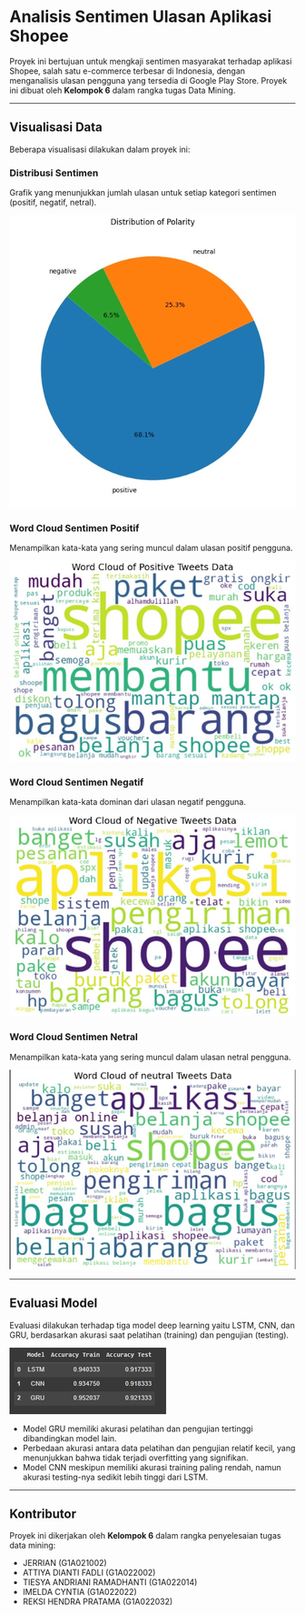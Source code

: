 # Analisis Sentimen Ulasan Aplikasi Shopee

Proyek ini bertujuan untuk mengkaji sentimen masyarakat terhadap aplikasi Shopee, salah satu e-commerce terbesar di Indonesia, dengan menganalisis ulasan pengguna yang tersedia di Google Play Store. Proyek ini dibuat oleh **Kelompok 6** dalam rangka tugas Data Mining.

---

## Visualisasi Data

Beberapa visualisasi dilakukan dalam proyek ini:

### Distribusi Sentimen
Grafik yang menunjukkan jumlah ulasan untuk setiap kategori sentimen (positif, negatif, netral).

![Distribusi Sentimen](gambar/distribusi_sentimen.png)

### Word Cloud Sentimen Positif
Menampilkan kata-kata yang sering muncul dalam ulasan positif pengguna.

![Word Cloud Positif](gambar/wordcloud_positif.png)

### Word Cloud Sentimen Negatif
Menampilkan kata-kata dominan dari ulasan negatif pengguna.

![Word Cloud Negatif](gambar/wordcloud_negatif.png)

### Word Cloud Sentimen Netral
Menampilkan kata-kata yang sering muncul dalam ulasan netral pengguna.

![Word Cloud Positif](gambar/wordcloud_netral.png)

---

## Evaluasi Model

Evaluasi dilakukan terhadap tiga model deep learning yaitu LSTM, CNN, dan GRU, berdasarkan akurasi saat pelatihan (training) dan pengujian (testing).

![Confusion Matrix](gambar/confusion_matrix.png)

- Model GRU memiliki akurasi pelatihan dan pengujian tertinggi dibandingkan model lain.
- Perbedaan akurasi antara data pelatihan dan pengujian relatif kecil, yang menunjukkan bahwa tidak terjadi overfitting yang signifikan.
- Model CNN meskipun memiliki akurasi training paling rendah, namun akurasi testing-nya sedikit lebih tinggi dari LSTM.

---

## Kontributor

Proyek ini dikerjakan oleh **Kelompok 6** dalam rangka penyelesaian tugas data mining:

- JERRIAN (G1A021002)
- ATTIYA DIANTI FADLI (G1A022002)
- TIESYA ANDRIANI RAMADHANTI (G1A022014)
- IMELDA CYNTIA (G1A022022)
- REKSI HENDRA PRATAMA (G1A022032)
